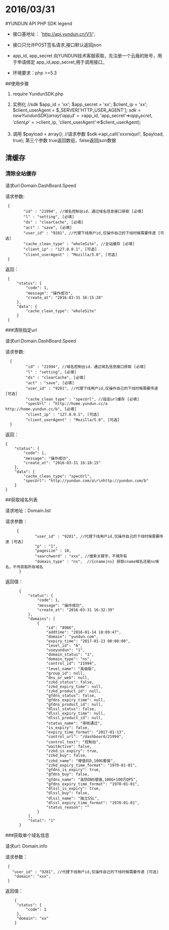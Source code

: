 2016/03/31
==============

#YUNDUN API PHP SDK legend

+	接口基地址： 'http://api.yundun.cn/V1/';
+	接口只允许POST签名请求,接口默认返回json
+	app_id, app_secret 向YUNDUN技术客服索取，先注册一个云盾的账号，用于申请绑定 app_id,app_secret,用于调用接口_	

+   环境要求：php >=5.3
         
##使用步骤
1.	require YundunSDK.php
 
2.	实例化
//sdk
$app_id = 'xx';
$app_secret = 'xx';
$client_ip = 'xx';
$client_userAgent = $_SERVER['HTTP_USER_AGENT'];
$sdk = new YundunSDK (array('app_id'=>$app_id, 'app_secret'=>$app_secret, 'client_ip'=>$client_ip, 'client_userAgent'=>$client_userAgent);


3. 调用
$payload = array(); //请求参数
$sdk->api_call('xxxrequrl', $payload, true);
第三个参数 true返回数组，false返回json数据


## 清缓存

### 清除全站缓存
请求url:Domain.DashBoard.Speed

请求参数:

     {
            "id" : "21994", //域名控制台id，通过域名信息接口获取 [必填]
            "l" : "setting", [必填]
            "ds" : "clearCache", [必填]
            "act" : "save", [必填]
            "user_id" : "9281", //代理下线用户id,仅操作自己的下线时候需要传递 [可选]
            "cache_clean_type" : "wholeSite", //全站缓存 [必填]
            "client_ip" : "127.0.0.1", [可选]
            "client_userAgent" : "Mozilla/5.0", [可选]
     }
     
 返回：
 
     {
         "status": {
             "code": 1,
             "message": "操作成功",
             "create_at": "2016-03-31 16:15:28"
         },
         "data": {
             "cache_clean_type": "wholeSite"
         }
     }
 
 
 ###清除指定url
 
 请求url:Domain.DashBoard.Speed
 
 请求参数:
 
      {
             "id" : "21994", //域名控制台id，通过域名信息接口获取 [必填]
             "l" : "setting", [必填]
             "ds" : "clearCache", [必填]
             "act" : "save", [必填]
             "user_id" : "9281", //代理下线用户id,仅操作自己的下线时候需要传递 [可选]
             "cache_clean_type" : "specUrl", //指定url缓存 [必填]
             "specUrl" : "http://home.yundun.cc/a http://home.yundun.cc/b", [必填]
             "client_ip" : "127.0.0.1", [可选]
             "client_userAgent" : "Mozilla/5.0", [可选]
      }
  
  返回：
    
    {
        "status": {
            "code": 1,
            "message": "操作成功",
            "create_at": "2016-03-31 16:18:15"
        },
        "data": {
            "cache_clean_type": "specUrl",
            "specUrl": "http://yundun.com/a\r\nhttp://yundun.com/b"
        }
    }
 
 
 ##获取域名列表
 
 请求地址：Domain.list
 
 请求参数：
 
         {
                 "user_id" : "9281", //代理下线用户id,仅操作自己的下线时候需要传递 [可选]
                 "p" : "1",
                 "pagesize" : 10,
                 "searchword" : "xxx", //搜索关键字，不填所有
                 "domain_type" : "ns",  //{cname|ns} 获取cname域名还是ns域名，不传获取所有域名
          }
  
  返回值：
  
          {
              "status": {
                  "code": 1,
                  "message": "操作成功",
                  "create_at": "2016-03-31 16:32:39"
              },
              "domains": [
                  {
                      "id": "8986",
                      "addtime": "2016-01-14 18:09:47",
                      "domain": "yundun.com",
                      "expiry_time": "2017-01-13 00:00:00",
                      "level_id": "6",
                      "useyundun": "1",
                      "domain_status": "1",
                      "domain_type": "ns",
                      "control_id": "21994",
                      "level_name": "高级版",
                      "group_id": null,
                      "dns_or_web": null,
                      "zzkd_status": false,
                      "zzkd_expiry_time": null,
                      "zzkd_product_id": null,
                      "gfdns_status": false,
                      "gfdns_expiry_time": null,
                      "gfdns_product_id": null,
                      "dlssl_status": false,
                      "dlssl_expiry_time": null,
                      "dlssl_product_id": null,
                      "status_name": "审核通过",
                      "is_expiry": false,
                      "expiry_time_format": "2017-01-13",
                      "control_url": "/dashboard/21994",
                      "control_text": "控制台",
                      "waitActive": false,
                      "zzkd_is_expiry": true,
                      "zzkd_buy": false,
                      "zzkd_name": "增值抗D,100G套餐",
                      "zzkd_expiry_time_format": "1970-01-01",
                      "gfdns_is_expiry": true,
                      "gfdns_buy": false,
                      "gfdns_name": "高防DNS增值,100G+100万QPS",
                      "gfdns_expiry_time_format": "1970-01-01",
                      "dlssl_is_expiry": true,
                      "dlssl_buy": false,
                      "dlssl_name": "独立SSL",
                      "dlssl_expiry_time_format": "1970-01-01",
                      "status_reason": ""
                  }
              ],
              "total": "1"
          }
          
###获取单个域名信息
    
请求url: Domain.info
          
请求参数：

     {
       "user_id" : "9281", //代理下线用户id,仅操作自己的下线时候需要传递 [可选]
        "domain": "xxx",
     }
         
返回值：

        {
         "status": {
             "code": 1
         },
         "domain": "xx"
        }